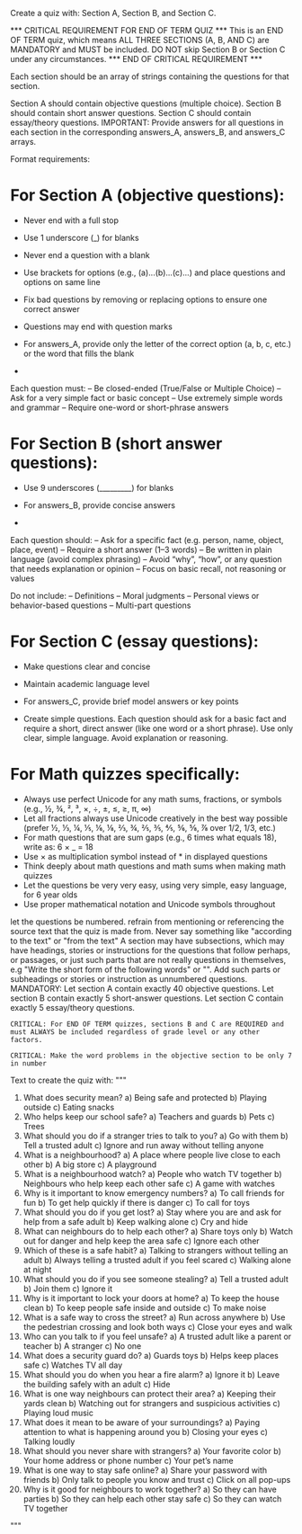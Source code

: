 
Create a quiz with:
Section A, Section B, and Section C.

*** CRITICAL REQUIREMENT FOR END OF TERM QUIZ ***
This is an END OF TERM quiz, which means ALL THREE SECTIONS (A, B, AND C) are MANDATORY and MUST be included.
DO NOT skip Section B or Section C under any circumstances.
*** END OF CRITICAL REQUIREMENT ***

Each section should be an array of strings containing the questions for that section.

Section A should contain objective questions (multiple choice).
Section B should contain short answer questions.
Section C should contain essay/theory questions.
IMPORTANT: Provide answers for all questions in each section in the corresponding answers_A, answers_B, and answers_C arrays.

Format requirements:

# For Section A (objective questions):
- Never end with a full stop
- Use 1 underscore (_) for blanks
- Never end a question with a blank
- Use brackets for options (e.g., (a)...(b)...(c)...) and place questions and options on same line
- Fix bad questions by removing or replacing options to ensure one correct answer
- Questions may end with question marks
- For answers_A, provide only the letter of the correct option (a, b, c, etc.) or the word that fills the blank

- 
Each question must:
– Be closed-ended (True/False or Multiple Choice)
– Ask for a very simple fact or basic concept
– Use extremely simple words and grammar
– Require one-word or short-phrase answers


# For Section B (short answer questions):
- Use 9 underscores (_________) for blanks
- For answers_B, provide concise answers

- 
Each question should:
– Ask for a specific fact (e.g. person, name, object, place, event)
– Require a short answer (1–3 words)
– Be written in plain language (avoid complex phrasing)
– Avoid “why”, “how”, or any question that needs explanation or opinion
– Focus on basic recall, not reasoning or values

Do not include:
– Definitions
– Moral judgments
– Personal views or behavior-based questions
– Multi-part questions


# For Section C (essay questions):
- Make questions clear and concise
- Maintain academic language level
- For answers_C, provide brief model answers or key points

- Create simple questions. Each question should ask for a basic fact and require a short, direct answer (like one word or a short phrase). Use only clear, simple language. Avoid explanation or reasoning.

# For Math quizzes specifically:
- Always use perfect Unicode for any math sums, fractions, or symbols (e.g., ½, ¾, ², ³, ×, ÷, ±, ≤, ≥, π, ∞)
- Let all fractions always use Unicode creatively in the best way possible (prefer ½, ⅓, ¼, ⅕, ⅙, ⅛, ⅔, ¾, ⅖, ⅗, ⅘, ⅚, ⅝, ⅞ over 1/2, 1/3, etc.)
- For math questions that are sum gaps (e.g., 6 times what equals 18), write as: 6 × _ = 18
- Use × as multiplication symbol instead of * in displayed questions
- Think deeply about math questions and math sums when making math quizzes
- Let the questions be very very easy, using very simple, easy language, for 6 year olds
- Use proper mathematical notation and Unicode symbols throughout

let the questions be numbered.
refrain from mentioning or referencing the source text that the quiz is made from. Never say something like "according to the text" or "from the text"
A section may have subsections, which may have headings, stories or instructions for the questions that follow perhaps, or passages, or just such parts that are not really questions in themselves, e.g "Write the short form of the following words" or "<a story required for the questions in this section to be answered>". Add such parts or subheadings or stories or instruction as unnumbered questions.
MANDATORY: Let section A contain exactly 40 objective questions. Let section B contain exactly 5 short-answer questions. Let section C contain exactly 5 essay/theory questions.

    CRITICAL: For END OF TERM quizzes, sections B and C are REQUIRED and must ALWAYS be included regardless of grade level or any other factors.
    
    CRITICAL: Make the word problems in the objective section to be only 7 in number

Text to create the quiz with:
  """
  1. What does security mean?
a) Being safe and protected
b) Playing outside
c) Eating snacks
2. Who helps keep our school safe?
a) Teachers and guards
b) Pets
c) Trees
3. What should you do if a stranger tries to talk to you?
a) Go with them
b) Tell a trusted adult
c) Ignore and run away without telling anyone
4. What is a neighbourhood?
a) A place where people live close to each other
b) A big store
c) A playground
5. What is a neighbourhood watch?
a) People who watch TV together
b) Neighbours who help keep each other safe
c) A game with watches
6. Why is it important to know emergency numbers?
a) To call friends for fun
b) To get help quickly if there is danger
c) To call for toys
7. What should you do if you get lost?
a) Stay where you are and ask for help from a safe adult
b) Keep walking alone
c) Cry and hide
8. What can neighbours do to help each other?
a) Share toys only
b) Watch out for danger and help keep the area safe
c) Ignore each other
9. Which of these is a safe habit?
a) Talking to strangers without telling an adult
b) Always telling a trusted adult if you feel scared
c) Walking alone at night
10. What should you do if you see someone stealing?
a) Tell a trusted adult
b) Join them
c) Ignore it
11. Why is it important to lock your doors at home?
a) To keep the house clean
b) To keep people safe inside and outside
c) To make noise
12. What is a safe way to cross the street?
a) Run across anywhere
b) Use the pedestrian crossing and look both ways
c) Close your eyes and walk
13. Who can you talk to if you feel unsafe?
a) A trusted adult like a parent or teacher
b) A stranger
c) No one
14. What does a security guard do?
a) Guards toys
b) Helps keep places safe
c) Watches TV all day
15. What should you do when you hear a fire alarm?
a) Ignore it
b) Leave the building safely with an adult
c) Hide
16. What is one way neighbours can protect their area?
a) Keeping their yards clean
b) Watching out for strangers and suspicious activities
c) Playing loud music
17. What does it mean to be aware of your surroundings?
a) Paying attention to what is happening around you
b) Closing your eyes
c) Talking loudly
18. What should you never share with strangers?
a) Your favorite color
b) Your home address or phone number
c) Your pet’s name
19. What is one way to stay safe online?
a) Share your password with friends
b) Only talk to people you know and trust
c) Click on all pop-ups
20. Why is it good for neighbours to work together?
a) So they can have parties
b) So they can help each other stay safe
c) So they can watch TV together







 """
  